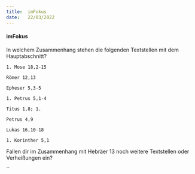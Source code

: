 ```yaml
---
title:  imFokus
date:   22/03/2022
---
```


#### imFokus

In welchem Zusammenhang stehen die folgenden Textstellen mit dem Hauptabschnitt?

`1. Mose 18,2-15`

`Römer 12,13`

`Epheser 5,3-5`

`1. Petrus 5,1-4`

`Titus 1,8; 1.`

`Petrus 4,9`

`Lukas 16,10-18`

`1. Korinther 5,1`

Fallen dir im Zusammenhang mit Hebräer 13 noch weitere Textstellen oder Verheißungen ein?

``
